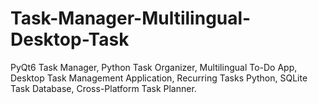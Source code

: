# Task-Manager-Multilingual-Desktop-Task
PyQt6 Task Manager, Python Task Organizer, Multilingual To-Do App, Desktop Task Management Application, Recurring Tasks Python, SQLite Task Database, Cross-Platform Task Planner.
